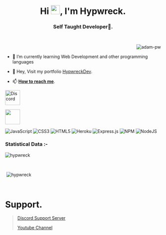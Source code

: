 <h1 align="center">Hi <img src="https://media.giphy.com/media/hvRJCLFzcasrR4ia7z/giphy.gif" width="29px">, I'm Hypwreck.</h1>
<h3 align="center">Self Taught Developer🌟.</h3>

<br>

<p><img align="right" src="https://github.com/Adam-pw/Adam-pw/blob/main/animation_500_kxa883sd.gif" alt="adam-pw" /></p>

<br>

- 🌱 I’m currently learning Web Development and other programming languages

- 🌟 Hey, Visit my portfolio [HypwreckDev](https://hypwreckdev.000webhostapp.com/index.html).

- 📫 [**How to reach me**](hypwreck@gmail.com).


<a href="https://discord.gg/93tZ7Vtcs8"><img width="48" height="48" src="https://github.com/dheereshagrwal/colored-icons/blob/master/svg/discord.svg" alt="Discord"></a>

<a href="https://open.spotify.com/user/31ymaua7ana52k2weyuceiwdx5ga?si=f499c133db5140f4&nd=1"><img height="48" width="48" src="https://github.com/dheereshagrwal/colored-icons/blob/master/svg/spotify.svg" alt="" /></a>

![JavaScript](https://img.shields.io/badge/javascript-%23323330.svg?style=for-the-badge&logo=javascript&logoColor=%23F7DF1E)
![CSS3](https://img.shields.io/badge/css3-%231572B6.svg?style=for-the-badge&logo=css3&logoColor=white)
![HTML5](https://img.shields.io/badge/html5-%23E34F26.svg?style=for-the-badge&logo=html5&logoColor=white)
![Heroku](https://img.shields.io/badge/heroku-%23430098.svg?style=for-the-badge&logo=heroku&logoColor=white) 
![Express.js](https://img.shields.io/badge/express.js-%23404d59.svg?style=for-the-badge&logo=express&logoColor=%2361DAFB) 
![NPM](https://img.shields.io/badge/NPM-%23000000.svg?style=for-the-badge&logo=npm&logoColor=white) 
![NodeJS](https://img.shields.io/badge/node.js-6DA55F?style=for-the-badge&logo=node.js&logoColor=white)


<h3>Statistical Data :-</h3>
<p><img align="center"
    src="https://github-readme-stats.vercel.app/api/top-langs?username=hypwreck&show_icons=true&locale=en&bg_color=0d1117&text_color=ffffff&layout=compact"
    alt="hypwreck" 
    bg_color=#808080/></p>

<br>

<p>&nbsp;<img align="center" src="https://github-readme-stats.vercel.app/api?username=hypwreck&show_icons=true&locale=en&bg_color=0d1117&text_color=ffffff&repo=convoychat"
    alt="hypwreck" /></p>

<br>

# Support.

> [Discord Support Server](https://discord.gg/93tZ7Vtcs8)
> 
> [Youtube Channel](https://www.youtube.com/channel/UCxLLUfZ-CXEgsJpZOe8pSPA)


<!---
Hypwreck/Hypwreck is a ✨ special ✨ repository because its `README.md` (this file) appears on your GitHub profile.
You can click the Preview link to take a look at your changes.
--->
